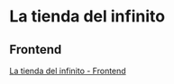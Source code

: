 # La tienda del infinito

## Frontend

[La tienda del infinito - Frontend](https://github.com/Bluishres/La-Tienda-del-Infinito-Frontend)

